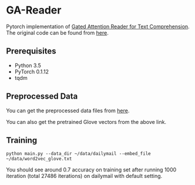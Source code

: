 # GA-Reader
Pytorch implementation of [Gated Attention Reader for Text Comprehension](https://arxiv.org/abs/1606.01549). The original code can be found from [here](https://github.com/bdhingra/ga-reader).

## Prerequisites
- Python 3.5
- PyTorch 0.1.12
- tqdm

## Preprocessed Data
You can get the preprocessed data files from [here](https://drive.google.com/drive/folders/0B7aCzQIaRTDUZS1EWlRKMmt3OXM?usp=sharing). 

You can also get the pretrained Glove vectors from the above link.

## Training

```
python main.py --data_dir ~/data/dailymail --embed_file ~/data/word2vec_glove.txt
```

You should see around 0.7 accuracy on training set after running 1000 iteration (total 27486 iterations) on dailymail with default setting.